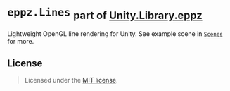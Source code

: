 # `eppz.Lines` <sub>part of [Unity.Library.eppz](https://github.com/eppz/Unity.Library.eppz)</sub>

Lightweight OpenGL line rendering for Unity. See example scene in [`Scenes`](Scenes) for more.

## License

> Licensed under the [MIT license](http://en.wikipedia.org/wiki/MIT_License).
